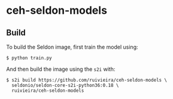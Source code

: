 # ceh-seldon-models

## Build

To build the Seldon image, first train the model using:

```shell
$ python train.py
```

And then build the image using the `s2i` with:

```shell
$ s2i build https://github.com/ruivieira/ceh-seldon-models \
  seldonio/seldon-core-s2i-python36:0.18 \
  ruivieira/ceh-seldon-models
```
